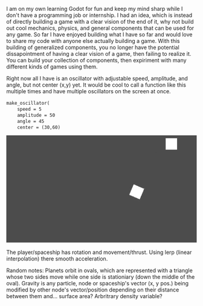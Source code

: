 I am on my own learning Godot for fun and keep my mind sharp while I don't have a programming job or internship. I had an idea, which is instead of directly building a game with a clear vision of the end of it, why not build out cool mechanics, physics, and general components that can be used for any game. So far I have enjoyed building what I have so far and would love to share my code with anyone else actually building a game. With this building of generalized components, you no longer have the potential dissapointment of having a clear vision of a game, then failing to realize it. You can build your collection of components, then expiriment with many different kinds of games using them.

Right now all I have is an oscillator with adjustable speed, amplitude, and angle, but not center (x,y) yet. It would be cool to call a function like this multiple times and have multiple oscillators on the screen at once.

```gdscript
make_oscillator(
	speed = 5
	amplitude = 50
	angle = 45
	center = (30,60)
```

![](oscillator_and_spaceship.gif)

The player/spaceship has rotation and movement/thrust. Using lerp (linear interpolation) there smooth acceleration.

Random notes:
Planets orbit in ovals, which are represented with a triangle whose two sides move while one side is stationiary (down the middle of the oval). Gravity is any particle, node or spaceship's vector (x, y pos.) being modified by other node's vector/position depending on their distance between them and... surface area? Arbritrary density variable? 
